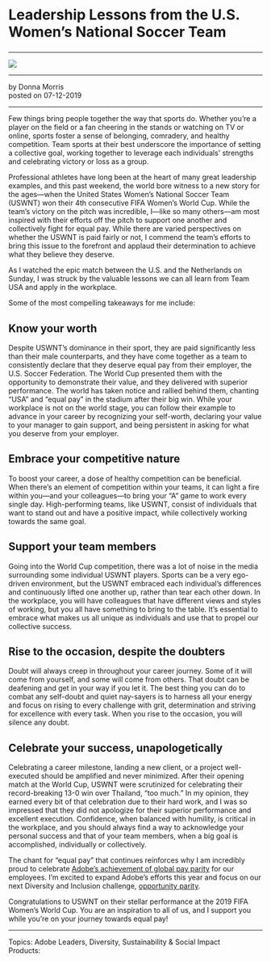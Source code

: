 # Leadership Lessons from the U.S. Women’s National Soccer Team

### 

---

![](https://hlx.blob.core.windows.net/external/c1cb58cf4d81a502b881744e212a89084c089807)

---

by Donna Morris  
posted on 07-12-2019

---

Few things bring people together the way that sports do. Whether you’re a player on the field or a fan cheering in the stands or watching on TV or online, sports foster a sense of belonging, comradery, and healthy competition. Team sports at their best underscore the importance of setting a collective goal, working together to leverage each individuals’ strengths and celebrating victory or loss as a group.

Professional athletes have long been at the heart of many great leadership examples, and this past weekend, the world bore witness to a new story for the ages—when the United States Women’s National Soccer Team (USWNT) won their 4th consecutive FIFA Women’s World Cup. While the team’s victory on the pitch was incredible, I—like so many others—am most inspired with their efforts off the pitch to support one another and collectively fight for equal pay. While there are varied perspectives on whether the USWNT is paid fairly or not, I commend the team’s efforts to bring this issue to the forefront and applaud their determination to achieve what they believe they deserve.

As I watched the epic match between the U.S. and the Netherlands on Sunday, I was struck by the valuable lessons we can all learn from Team USA and apply in the workplace.

Some of the most compelling takeaways for me include:

## Know your worth

Despite USWNT’s dominance in their sport, they are paid significantly less than their male counterparts, and they have come together as a team to consistently declare that they deserve equal pay from their employer, the U.S. Soccer Federation. The World Cup presented them with the opportunity to demonstrate their value, and they delivered with superior performance. The world has taken notice and rallied behind them, chanting “USA” and “equal pay” in the stadium after their big win. While your workplace is not on the world stage, you can follow their example to advance in your career by recognizing your self-worth, declaring your value to your manager to gain support, and being persistent in asking for what you deserve from your employer.

## Embrace your competitive nature

To boost your career, a dose of healthy competition can be beneficial. When there’s an element of competition within your teams, it can light a fire within you—and your colleagues—to bring your “A” game to work every single day. High-performing teams, like USWNT, consist of individuals that want to stand out and have a positive impact, while collectively working towards the same goal.

## Support your team members

Going into the World Cup competition, there was a lot of noise in the media surrounding some individual USWNT players. Sports can be a very ego-driven environment, but the USWNT embraced each individual’s differences and continuously lifted one another up, rather than tear each other down. In the workplace, you will have colleagues that have different views and styles of working, but you all have something to bring to the table. It’s essential to embrace what makes us all unique as individuals and use that to propel our collective success.

## Rise to the occasion, despite the doubters

Doubt will always creep in throughout your career journey. Some of it will come from yourself, and some will come from others. That doubt can be deafening and get in your way if you let it. The best thing you can do to combat any self-doubt and quiet nay-sayers is to harness all your energy and focus on rising to every challenge with grit, determination and striving for excellence with every task. When you rise to the occasion, you will silence any doubt.

## Celebrate your success, unapologetically

Celebrating a career milestone, landing a new client, or a project well-executed should be amplified and never minimized. After their opening match at the World Cup, USWNT were scrutinized for celebrating their record-breaking 13-0 win over Thailand, “too much.” In my opinion, they earned every bit of that celebration due to their hard work, and I was so impressed that they did not apologize for their superior performance and excellent execution. Confidence, when balanced with humility, is critical in the workplace, and you should always find a way to acknowledge your personal success and that of your team members, when a big goal is accomplished, individually or collectively.

The chant for “equal pay” that continues reinforces why I am incredibly proud to celebrate [Adobe’s achievement of global pay parity](https://theblog.adobe.com/weve-achieved-global-gender-pay-parity-a-milestone-worth-celebrating/) for our employees. I’m excited to expand Adobe’s efforts this year and focus on our next Diversity and Inclusion challenge, [opportunity parity](https://theblog.adobe.com/opportunity-parity-the-next-diversity-inclusion-challenge/).

Congratulations to USWNT on their stellar performance at the 2019 FIFA Women’s World Cup. You are an inspiration to all of us, and I support you while you’re on your journey towards equal pay!

---

Topics: Adobe Leaders, Diversity, Sustainability & Social Impact  
Products:
